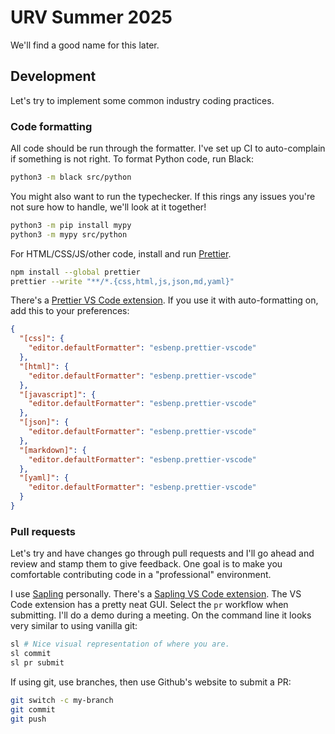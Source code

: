 # URV Summer 2025

We'll find a good name for this later.

## Development

Let's try to implement some common industry coding practices.

### Code formatting

All code should be run through the formatter. I've set up CI to auto-complain if something is not right.
To format Python code, run Black:

```bash
python3 -m black src/python
```

You might also want to run the typechecker. If this rings any issues you're not sure how to handle,
we'll look at it together!

```bash
python3 -m pip install mypy
python3 -m mypy src/python
```

For HTML/CSS/JS/other code, install and run [Prettier](https://prettier.io).

```bash
npm install --global prettier
prettier --write "**/*.{css,html,js,json,md,yaml}"
```

There's a [Prettier VS Code extension](https://marketplace.visualstudio.com/items?itemName=esbenp.prettier-vscode).
If you use it with auto-formatting on, add this to your preferences:

```json
{
  "[css]": {
    "editor.defaultFormatter": "esbenp.prettier-vscode"
  },
  "[html]": {
    "editor.defaultFormatter": "esbenp.prettier-vscode"
  },
  "[javascript]": {
    "editor.defaultFormatter": "esbenp.prettier-vscode"
  },
  "[json]": {
    "editor.defaultFormatter": "esbenp.prettier-vscode"
  },
  "[markdown]": {
    "editor.defaultFormatter": "esbenp.prettier-vscode"
  },
  "[yaml]": {
    "editor.defaultFormatter": "esbenp.prettier-vscode"
  }
}
```

### Pull requests

Let's try and have changes go through pull requests and I'll go ahead and review and stamp them to give feedback.
One goal is to make you comfortable contributing code in a "professional" environment.

I use [Sapling](https://sapling-scm.com) personally.
There's a [Sapling VS Code extension](https://marketplace.visualstudio.com/items?itemName=meta.sapling-scm).
The VS Code extension has a pretty neat GUI. Select the `pr` workflow when submitting. I'll do a demo during a meeting.
On the command line it looks very similar to using vanilla git:

```bash
sl # Nice visual representation of where you are.
sl commit
sl pr submit
```

If using git, use branches, then use Github's website to submit a PR:

```bash
git switch -c my-branch
git commit
git push
```
